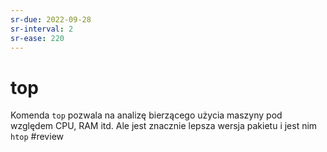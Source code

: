 ```yaml
---
sr-due: 2022-09-28
sr-interval: 2
sr-ease: 220
---
```


# top
Komenda `top` pozwala na analizę bierzącego użycia maszyny pod względem CPU, RAM itd. Ale jest znacznie lepsza wersja pakietu i jest nim `htop`
#review